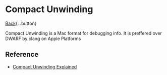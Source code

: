 # Compact Unwinding

[Back](../../index.md#ccpp-compilers){: .button}

Compact Unwinding is a Mac format for debugging info. It is preffered over DWARF by clang on Apple Platforms

## Reference

- [Compact Unwinding Explained](https://gankra.github.io/blah/compact-unwinding/)
